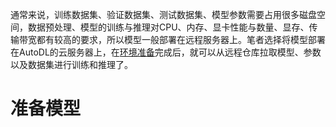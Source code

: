 通常来说，训练数据集、验证数据集、测试数据集、模型参数需要占用很多磁盘空间，数据预处理、模型的训练与推理对CPU、内存、显卡性能与数量、显存、传输带宽都有较高的要求，所以模型一般部署在远程服务器上。笔者选择将模型部署在AutoDL的云服务器上，在[环境准备](./环境准备.md)完成后，就可以从远程仓库拉取模型、参数以及数据集进行训练和推理了。

# 准备模型

